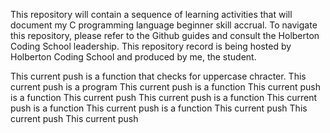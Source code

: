 This repository will contain a sequence of learning activities that will document my C programming language beginner skill accrual.
To navigate this repository, please refer to the Github guides and consult the Holberton Coding School leadership. 
This repository record is being hosted by Holberton Coding School and produced by me, the student.

This current push is a function that checks for uppercase chracter.
This current push is a program 
This current push is a function 
This current push is a function
This current push 
This current push is a function 
This current push is a function
This current push is a function 
This current push 
This current push
This current push 
